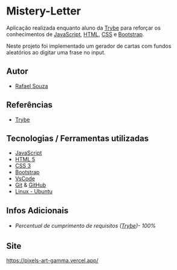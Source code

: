 # Mistery-Letter

Aplicação realizada enquanto aluno da [Trybe](https://www.betrybe.com/) para reforçar os conhecimentos de [JavaScript](https://www.javascript.com/), [HTML](https://html.com/), [CSS](https://www.w3.org/Style/CSS/Overview.en.html) e [Bootstrap](https://getbootstrap.com/).

Neste projeto foi implementado um gerador de cartas com fundos aleatórios ao digitar uma frase no input.

## Autor

- [Rafael Souza](https://github.com/Rafael-Souza-97)

## Referências

 - [Trybe](https://www.betrybe.com/)

## Tecnologias / Ferramentas utilizadas

- [JavaScript](https://www.javascript.com/)
- [HTML 5](https://html.com/)
- [CSS 3](https://www.w3.org/Style/CSS/Overview.en.html)
- [Bootstrap](https://getbootstrap.com/)
- [VsCode](https://code.visualstudio.com/)
- [Git](https://git-scm.com/) & [GitHub](https://github.com/)
- [Linux - Ubuntu](https://ubuntu.com/)

## Infos Adicionais

- ###### Percentual de cumprimento de requisitos ([Trybe](https://www.betrybe.com/))- 100%

## Site

https://pixels-art-gamma.vercel.app/
